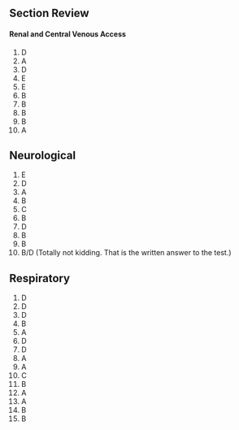 ## Section Review

#### Renal and Central Venous Access
1. D
2. A
3. D
4. E
5. E
6. B
7. B
8. B
9. B
10. A

## Neurological
1. E
2. D
3. A
4. B
5. C
6. B
7. D
8. B
9. B
10. B/D (Totally not kidding.  That is the written answer to the test.)

## Respiratory

1. D
2. D
3. D
4. B
5. A
6. D
7. D
8. A
9. A
10. C
11. B
12. A
13. A
14. B
15. B

